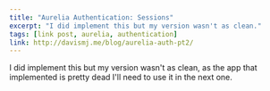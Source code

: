 ```yaml
---
title: "Aurelia Authentication: Sessions"
excerpt: "I did implement this but my version wasn't as clean."
tags: [link post, aurelia, authentication]
link: http://davismj.me/blog/aurelia-auth-pt2/
---
```


I did implement this but my version wasn't as clean, as the app that implemented is pretty dead I'll need to use it in the next one.